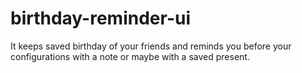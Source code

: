 # birthday-reminder-ui
It keeps saved birthday of your friends and reminds you before your configurations with a note or maybe with a saved present.
